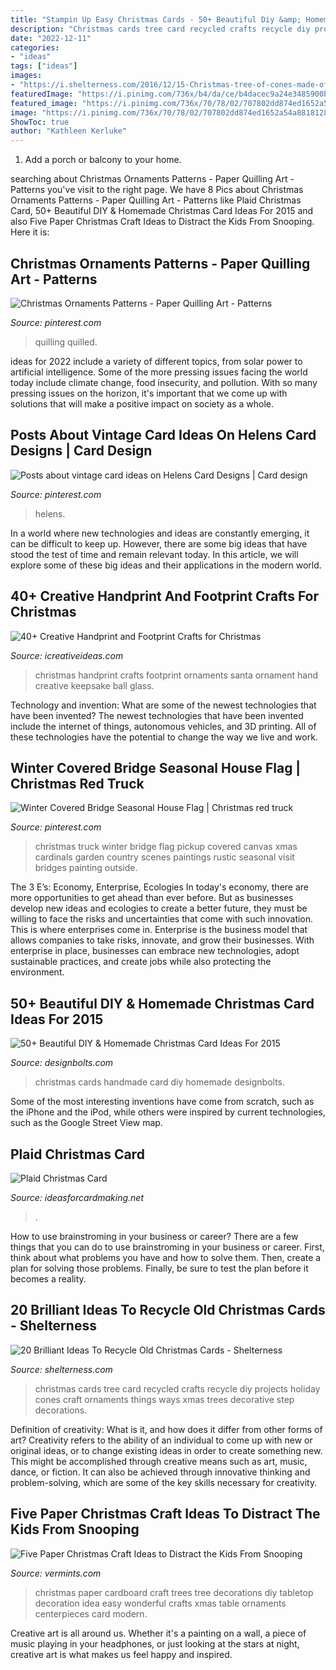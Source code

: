 ```yaml
---
title: "Stampin Up Easy Christmas Cards - 50+ Beautiful Diy &amp; Homemade Christmas Card Ideas For 2015"
description: "Christmas cards tree card recycled crafts recycle diy projects holiday cones craft ornaments things ways xmas trees decorative step decorations"
date: "2022-12-11"
categories:
- "ideas"
tags: ["ideas"]
images:
- "https://i.shelterness.com/2016/12/15-Christmas-tree-of-cones-made-of-Christmas-cards.jpg"
featuredImage: "https://i.pinimg.com/736x/b4/da/ce/b4dacec9a24e3485900b57efcfebe7cf.jpg"
featured_image: "https://i.pinimg.com/736x/70/78/02/707802dd874ed1652a54a8818128e41e--style-vintage-card-designs.jpg"
image: "https://i.pinimg.com/736x/70/78/02/707802dd874ed1652a54a8818128e41e--style-vintage-card-designs.jpg"
ShowToc: true
author: "Kathleen Kerluke"
---
```



1. Add a porch or balcony to your home.

	

		
searching about Christmas Ornaments Patterns - Paper Quilling Art - Patterns you've visit to the right page. We have 8 Pics about Christmas Ornaments Patterns - Paper Quilling Art - Patterns like Plaid Christmas Card, 50+ Beautiful DIY &amp; Homemade Christmas Card Ideas For 2015 and also Five Paper Christmas Craft Ideas to Distract the Kids From Snooping. Here it is:
		
    
## Christmas Ornaments Patterns - Paper Quilling Art - Patterns

<img loading=lazy src="https://i.pinimg.com/736x/c1/f4/2d/c1f42db1d520fe6561aeced0f2d2052a.jpg" onerror="this.onerror=null;this.src='https://tse2.mm.bing.net/th?id=OIP.URKiktxGa3i7X0lNl3Q3YAHaJ3&amp;pid=15.1';" alt="Christmas Ornaments Patterns - Paper Quilling Art - Patterns">

_Source: pinterest.com_

>quilling quilled. 

	

ideas for 2022 include a variety of different topics, from solar power to artificial intelligence. Some of the more pressing issues facing the world today include climate change, food insecurity, and pollution. With so many pressing issues on the horizon, it's important that we come up with solutions that will make a positive impact on society as a whole.

    
## Posts About Vintage Card Ideas On Helens Card Designs | Card Design

<img loading=lazy src="https://i.pinimg.com/736x/70/78/02/707802dd874ed1652a54a8818128e41e--style-vintage-card-designs.jpg" onerror="this.onerror=null;this.src='https://tse3.mm.bing.net/th?id=OIP.RF0CPCkDfWPbTocb1pwiKQHaLH&amp;pid=15.1';" alt="Posts about vintage card ideas on Helens Card Designs | Card design">

_Source: pinterest.com_

>helens. 

	

In a world where new technologies and ideas are constantly emerging, it can be difficult to keep up. However, there are some big ideas that have stood the test of time and remain relevant today. In this article, we will explore some of these big ideas and their applications in the modern world.

    
## 40+ Creative Handprint And Footprint Crafts For Christmas

<img loading=lazy src="http://www.icreativeideas.com/wp-content/uploads/2015/11/handprint3.jpg" onerror="this.onerror=null;this.src='https://tse3.mm.bing.net/th?id=OIP.M_-kIMNaVLwWrWTOKnMOCQHaKl&amp;pid=15.1';" alt="40+ Creative Handprint and Footprint Crafts for Christmas">

_Source: icreativeideas.com_

>christmas handprint crafts footprint ornaments santa ornament hand creative keepsake ball glass. 

	

Technology and invention: What are some of the newest technologies that have been invented?
The newest technologies that have been invented include the internet of things, autonomous vehicles, and 3D printing. All of these technologies have the potential to change the way we live and work.

    
## Winter Covered Bridge Seasonal House Flag | Christmas Red Truck

<img loading=lazy src="https://i.pinimg.com/736x/b4/da/ce/b4dacec9a24e3485900b57efcfebe7cf.jpg" onerror="this.onerror=null;this.src='https://tse1.mm.bing.net/th?id=OIP.tVUE4VgzuJog7RzIiQWFxwAAAA&amp;pid=15.1';" alt="Winter Covered Bridge Seasonal House Flag | Christmas red truck">

_Source: pinterest.com_

>christmas truck winter bridge flag pickup covered canvas xmas cardinals garden country scenes paintings rustic seasonal visit bridges painting outside. 

	

The 3 E’s: Economy, Enterprise, Ecologies
In today's economy, there are more opportunities to get ahead than ever before. But as businesses develop new ideas and ecologies to create a better future, they must be willing to face the risks and uncertainties that come with such innovation. This is where enterprises come in. Enterprise is the business model that allows companies to take risks, innovate, and grow their businesses. With enterprise in place, businesses can embrace new technologies, adopt sustainable practices, and create jobs while also protecting the environment.

    
## 50+ Beautiful DIY &amp; Homemade Christmas Card Ideas For 2015

<img loading=lazy src="https://www.designbolts.com/wp-content/uploads/2015/11/Beautiful-Handmade-Christmas-Cards-2015.jpg" onerror="this.onerror=null;this.src='https://tse4.mm.bing.net/th?id=OIP.d6vAXAFQaKu17ItPduS55wHaOG&amp;pid=15.1';" alt="50+ Beautiful DIY &amp; Homemade Christmas Card Ideas For 2015">

_Source: designbolts.com_

>christmas cards handmade card diy homemade designbolts. 

	

Some of the most interesting inventions have come from scratch, such as the iPhone and the iPod, while others were inspired by current technologies, such as the Google Street View map.

    
## Plaid Christmas Card

<img loading=lazy src="https://ideasforcardmaking.net/wp-content/uploads/2016/10/PlaidChristmas.jpg" onerror="this.onerror=null;this.src='https://tse4.mm.bing.net/th?id=OIP.44_gCWkrCktIXbwwhoxDZAHaJ4&amp;pid=15.1';" alt="Plaid Christmas Card">

_Source: ideasforcardmaking.net_

>. 

	

How to use brainstroming in your business or career?
There are a few things that you can do to use brainstroming in your business or career. First, think about what problems you have and how to solve them. Then, create a plan for solving those problems. Finally, be sure to test the plan before it becomes a reality.

    
## 20 Brilliant Ideas To Recycle Old Christmas Cards - Shelterness

<img loading=lazy src="https://i.shelterness.com/2016/12/15-Christmas-tree-of-cones-made-of-Christmas-cards.jpg" onerror="this.onerror=null;this.src='https://tse1.mm.bing.net/th?id=OIP.psrE-tf9jUW-IYrQoZTUNgHaL2&amp;pid=15.1';" alt="20 Brilliant Ideas To Recycle Old Christmas Cards - Shelterness">

_Source: shelterness.com_

>christmas cards tree card recycled crafts recycle diy projects holiday cones craft ornaments things ways xmas trees decorative step decorations. 

	

Definition of creativity: What is it, and how does it differ from other forms of art?
Creativity refers to the ability of an individual to come up with new or original ideas, or to change existing ideas in order to create something new. This might be accomplished through creative means such as art, music, dance, or fiction. It can also be achieved through innovative thinking and problem-solving, which are some of the key skills necessary for creativity.

    
## Five Paper Christmas Craft Ideas To Distract The Kids From Snooping

<img loading=lazy src="https://cdn1.bigcommerce.com/n-ou1isn/ibk3tn/product_images/uploaded_images/paper-christmas-trees.jpg" onerror="this.onerror=null;this.src='https://tse2.mm.bing.net/th?id=OIP.bchgTOJoFGallguaFhElAAHaKO&amp;pid=15.1';" alt="Five Paper Christmas Craft Ideas to Distract the Kids From Snooping">

_Source: vermints.com_

>christmas paper cardboard craft trees tree decorations diy tabletop decoration idea easy wonderful crafts xmas table ornaments centerpieces card modern. 

	

Creative art is all around us. Whether it's a painting on a wall, a piece of music playing in your headphones, or just looking at the stars at night, creative art is what makes us feel happy and inspired.

